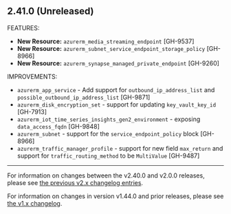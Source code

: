 ## 2.41.0 (Unreleased)

FEATURES:

* **New Resource:** `azurerm_media_streaming_endpoint` [GH-9537]
* **New Resource:** `azurerm_subnet_service_endpoint_storage_policy` [GH-8966]
* **New Resource:** `azurerm_synapse_managed_private_endpoint` [GH-9260]

IMPROVEMENTS:

* `azurerm_app_service` - Add support for `outbound_ip_address_list` and `possible_outbound_ip_address_list` [GH-9871]
* `azurerm_disk_encryption_set` - support for updating `key_vault_key_id` [GH-7913]
* `azurerm_iot_time_series_insights_gen2_environment` - exposing `data_access_fqdn` [GH-9848]
* `azurerm_subnet` - support for the `service_endpoint_policy` block [GH-8966]
* `azurerm_traffic_manager_profile` - support for new field `max_return` and support for `traffic_routing_method` to be `MultiValue` [GH-9487]

---

For information on changes between the v2.40.0 and v2.0.0 releases, please see [the previous v2.x changelog entries](https://github.com/terraform-providers/terraform-provider-azurerm/blob/master/CHANGELOG-v2.md).

For information on changes in version v1.44.0 and prior releases, please see [the v1.x changelog](https://github.com/terraform-providers/terraform-provider-azurerm/blob/master/CHANGELOG-v1.md).

